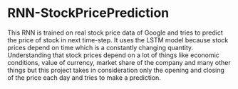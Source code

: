 # RNN-StockPricePrediction
This RNN is trained on real stock price data of Google and tries to predict the price of stock in next time-step. It uses the LSTM model because stock prices depend on time which is a constantly changing quantity. Understanding that stock prices depend on a lot of things like economic conditions, value of currency, market share of the company and many other things but this project takes in consideration only the opening and closing of the price each day and tries to make a prediction.
